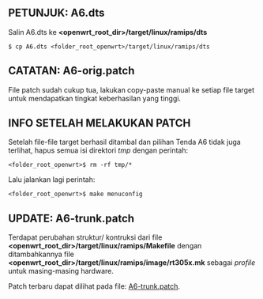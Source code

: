 PETUNJUK: A6.dts
----------------
Salin A6.dts ke **<openwrt_root_dir>/target/linux/ramips/dts**
```
$ cp A6.dts <folder_root_openwrt>/target/linux/ramips/dts
```

CATATAN: A6-orig.patch
-----------------
File patch sudah cukup tua, lakukan copy-paste manual ke setiap file target untuk mendapatkan tingkat keberhasilan yang tinggi.

INFO SETELAH MELAKUKAN PATCH
----------------------------
Setelah file-file target berhasil ditambal dan pilihan Tenda A6 tidak juga terlihat, 
hapus semua isi direktori *tmp* dengan perintah:
```
<folder_root_openwrt>$ rm -rf tmp/*
```

Lalu jalankan lagi perintah:
```
<folder_root_openwrt>$ make menuconfig
```
UPDATE: A6-trunk.patch
----------------------
Terdapat perubahan struktur/ kontruksi dari file **<openwrt_root_dir>/target/linux/ramips/Makefile** dengan ditambahkannya file **<openwrt_root_dir>/target/linux/ramips/image/rt305x.mk** sebagai *profile* untuk masing-masing hardware.

Patch terbaru dapat dilihat pada file: [A6-trunk.patch](./A6-trunk.patch).
